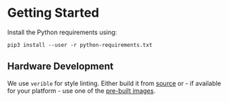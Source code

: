 # Getting Started

Install the Python requirements using:

```
pip3 install --user -r python-requirements.txt
```

## Hardware Development

We use `verible` for style linting. Either build it from [source](https://github.com/google/verible) or - if available for your platform - use one of the [pre-built images](https://github.com/google/verible/releases).


